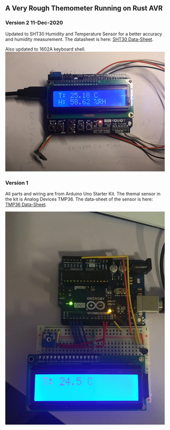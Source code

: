## A Very Rough Themometer Running on Rust AVR
### Version 2 11-Dec-2020
Updated to SHT30 Humidity and Temperature Sensor for a better accuracy and humidity measurement. The datasheet is here:
[SHT30 Data-Sheet](https://www.sensirion.com/fileadmin/user_upload/customers/sensirion/Dokumente/2_Humidity_Sensors/Datasheets/Sensirion_Humidity_Sensors_SHT3x_Datasheet_digital.pdf). 

Also updated to 1602A keyboard shell.
![alt text](https://github.com/yuanyuan2100/Arduino-Uno-Themometer/blob/master/arduino_thermometer_V2.jpg?raw=true)

### Version 1
All parts and wiring are from Arduino Uno Starter Kit. The themal sensor in the kit is Analog Devices TMP36. The data-sheet of the sensor is here:
[TMP36 Data-Sheet](https://www.analog.com/media/en/technical-documentation/data-sheets/TMP35_36_37.pdf).

![alt text](https://github.com/yuanyuan2100/Arduino-Uno-Themometer/blob/master/arduino_thermometer.jpg?raw=true)